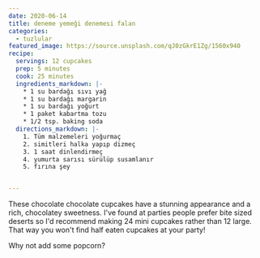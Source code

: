 ```yaml
---
date: 2020-06-14
title: deneme yemeği denemesi falan
categories:
  - tuzlular
featured_image: https://source.unsplash.com/qJ0zGkrE1Zg/1560x940
recipe:
  servings: 12 cupcakes
  prep: 5 minutes
  cook: 25 minutes
  ingredients_markdown: |-
    * 1 su bardağı sıvı yağ
    * 1 su bardağı margarin
    * 1 su bardağı yoğurt
    * 1 paket kabartma tozu
    * 1/2 tsp. baking soda
  directions_markdown: |-
    1. Tüm malzemeleri yoğurmaç
    2. simitleri halka yapıp dizmeç
    3. 1 saat dinlendirmeç
    4. yumurta sarısı sürülüp susamlanır
    5. fırına şey


---
```

These chocolate chocolate cupcakes have a stunning appearance and a rich, chocolatey sweetness. I've found at parties people prefer bite sized deserts so I'd recommend making 24 mini cupcakes rather than 12 large. That way you won't find half eaten cupcakes at your party!

Why not add some popcorn?

